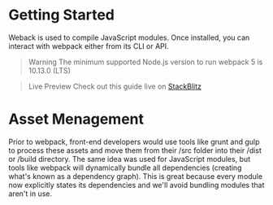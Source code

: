 # Getting Started

Weback is used to compile JavaScript modules. Once installed, you can interact with webpack either from its CLI or API. 

> Warning
> The minimum supported Node.js version to run webpack 5 is 10.13.0 (LTS)

> Live Preview 
> Check out this guide live on [StackBlitz](https://stackblitz.com/github/webpack/webpack.js.org/tree/main/examples/getting-started?file=README.md&terminal=)



# Asset Menagement

Prior to webpack, front-end developers would use tools like grunt and gulp to process these assets and move them from their /src folder into their /dist or /build directory. The same idea was used for JavaScript modules, but tools like webpack will dynamically bundle all dependencies (creating what's known as a dependency graph). This is great because every module now explicitly states its dependencies and we'll avoid bundling modules that aren't in use.